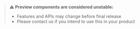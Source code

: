 > **⚠️ Preview components are considered unstable:**
>
> - Features and APIs may change before final release
> - Please contact us if you intend to use this in your product
